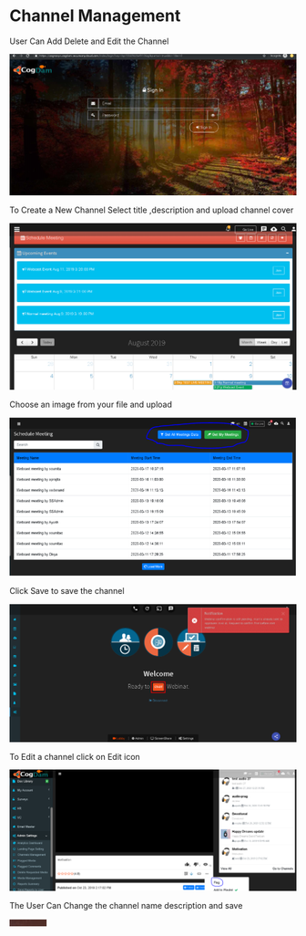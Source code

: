 # Channel Management

User Can Add Delete and Edit the Channel

![](../.gitbook/assets/image%20%28167%29.png)

To Create a New Channel Select title ,description and upload channel cover

![](../.gitbook/assets/image%20%28177%29.png)

Choose an image from your file and upload

![](../.gitbook/assets/image%20%28286%29.png)

Click Save to save the channel

![](../.gitbook/assets/image%20%2838%29.png)

To Edit a channel click on Edit icon

![](../.gitbook/assets/image%20%28230%29.png)

The User Can Change the channel name description and save

![](../.gitbook/assets/image%20%2857%29.png)

